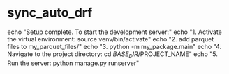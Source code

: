 # sync_auto_drf

echo "Setup complete. To start the development server:"
echo "1. Activate the virtual environment: source venv/bin/activate"
echo "2. add parquet files to my_parquet_files/"
echo "3. python -m my_package.main"
echo "4. Navigate to the project directory: cd $BASE_DIR/$PROJECT_NAME"
echo "5. Run the server: python manage.py runserver"
